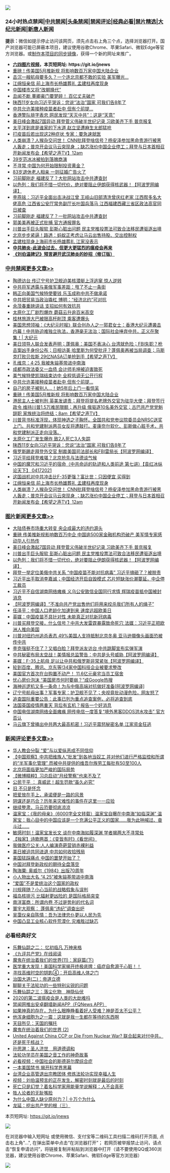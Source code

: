 ![](https://raw.githubusercontent.com/fqnews/bnews/master/64photo/fqnews-qr.jpg)

<div id="tt">
<h3>24小时热点禁闻|<a href="#%E4%B8%AD%E5%85%B1%E7%A6%81%E9%97%BB%E6%9B%B4%E5%A4%9A%E6%96%87%E7%AB%A0">中共禁闻</a>|<a href="#%E5%9B%BE%E7%89%87%E6%96%B0%E9%97%BB%E6%9B%B4%E5%A4%9A%E6%96%87%E7%AB%A0">头条禁闻</a>|<a href="#%E6%96%B0%E9%97%BB%E8%AF%84%E8%AE%BA%E6%9B%B4%E5%A4%9A%E6%96%87%E7%AB%A0">禁闻评论|<a href="#%E5%BF%85%E7%9C%8B%E7%BB%8F%E5%85%B8%E5%A5%BD%E6%96%87">经典必看|<a href="/video.md#%E7%A6%81%E7%89%87%E7%B2%BE%E9%80%89">禁片精选</a>|<a href="https://github.com/fqnews/djy/blob/master/gb/nf1351518.md#1">大纪元新闻</a>|<a href="https://github.com/fqnews/ntdtv/blob/master/gb/prog204.md#1">新唐人新闻</a></h3>
<div><b>提示：</b>微信如提示停止访问该网页，须先点击右上角三个点，选择浏览器打开。国产浏览器可能已屏蔽本项目，建议使用谷歌Chrome、苹果Safari、微软Edge等官方浏览器。或<a href="https://github.com/fqnews/bnews/blob/master/%E5%88%B6%E4%BD%9Cgit%E7%A6%81%E9%97%BB%E9%95%9C%E5%83%8F.md">制作本项目的同步镜像</a>，获得一个新的网址来推广。</div>
<ul>
<li><b><a href="http://d1.bdrive.tk/64.mp4" target="_blank">六四图片视频</a>，本页短网址: https://git.io/jnews</b></li>
<li><a href="/cbnews/20210417/1528373.md">重磅！传美国5月推新规 将影响数百万家中国大陆企业</a></li>
<li><a href="/cbnews/20210417/1528201.md">击沉一艘航母要多久？一个连北京都不敢的实验 美军曝光…</a></li>
<li><a href="/cbnews/20210417/1528216.md">江绵恒亲信 前上海市长杨雄葬礼 孟建柱再度现身</a></li>
<li><a href="/finance/20210417/1528374.md">中国楼市又将“改朝换代”</a></li>
<li><a href="/comments/20210418/1528533.md">丑闻不断 董卿豪门要梦碎！ 百亿丈夫破产</a></li>
<li><a href="/cbnews/20210417/1528329.md">陕西11岁女向习近平哭诉：您说“法治”国家 可我们告8年了</a></li>
<li><a href="/cbnews/20210417/1528416.md">中共允许美接种疫苗者赴中 但有个前提…</a></li>
<li><a href="/cnnews/hknews/20210417/1528308.md">香港警队排字表忠 网民发现“天灭中共”：这是“天意”</a></li>
<li><a href="/topimagenews/20210418/1528546.md">美日峰会激起7国异动 拜登菅义伟破半世纪记录 习欧美齐下手 普京报复</a></li>
<li><a href="/headline/20210418/1528545.md">太平洋到底是谁家的下水道 赵立坚遭麻生太郎猛呛</a></li>
<li><a href="/comments/20210418/1528519.md">打疫苗后若出现这2种症状 专家：要急速就医</a></li>
<li><a href="/comments/20210417/1528204.md">人类崩溃？人猴杂交问世！ CNN批拜登啥信号？杨安泽参加黑命贵游行被黑人轰走；普京开会议马云突现身 ；缺芯涨价中国企业停工；拜登与日本首相召开新闻发布会【希望之声TV】12am</a></li>
<li><a href="/yule/20210417/1528434.md">39岁范冰冰被拍到落魄商演</a></li>
<li><a href="/cnnews/20210417/1528365.md">不寻常 中国为何开始限制投资黄金？</a></li>
<li><a href="/cnnews/20210417/1528375.md">83岁退休老人相亲 一则征婚广告火了</a></li>
<li><a href="/comments/20210417/1528378.md">习前脚刚走 福建反了？大批网站攻击中共遭查封</a></li>
<li><a href="/topimagenews/20210417/1528236.md">以色列：我们将不惜一切代价，绝对要阻止伊朗获得核武器！【阿波罗网编译】</a></li>
<li><a href="/comments/20210417/1528285.md">李燕铭：习近平全面出击决战江曾 王岐山旧部清洗曾庆红老家 江西帮多名大佬高危 江西省公安厅常务副厅长叶国兵落马 江西福建西藏三省区政法高官同日被查</a></li>
<li><a href="/cnnews/20210418/1528473.md">习前脚刚走 福建反了？一批网站攻击中共遭查封</a></li>
<li><a href="/cnnews/20210417/1528219.md">郭美美再被正式批捕 官方通报罪名</a></li>
<li><a href="/topimagenews/20210418/1528510.md">川普出手巨头服软 彭斯心脏出问题 民主党推投票法可致合法移民遭驱逐出境</a></li>
<li><a href="/comments/20210418/1528523.md">北京步步紧逼！路透：蚂蚁正考虑让马云出售持股、交出控制权</a></li>
<li><a href="/comments/20210417/1528377.md">孟建柱现身上海前市长杨雄葬礼 江家没表示</a></li>
<li><b><a href="/comments/20200211/1275071.md" target="_blank">中共肺炎-此波会过去，但更大更猛烈的瘟疫会再来</a></b></li>
<li><b><a href="/comments/20200207/1272816.md" target="_blank">《刘伯温碑记》预言避开武汉肺炎的妙招（修订版）</a></b></li>
</ul>
</div>

<div class="catlist">
<h3><a href="/cbnews/" target="_blank">中共禁闻</a><span><a href="/cbnews/" target="_blank" rel="nofollow">更多文章>></a></span></h3>
<ul>
<li><a href="/cbnews/20210418/1528750.md" target="_blank">陶德访台 传辽宁号护卫舰迫美核潜艇上浮逃窜 惊人逆转</a></li>
<li><a href="/cbnews/20210418/1528678.md" target="_blank">中共将军透露与美俄军事差距：甩了不止一条街</a></li>
<li><a href="/cbnews/20210418/1528642.md" target="_blank">韩正向美国气候特使要钱 乐玉成称中共不做承诺</a></li>
<li><a href="/cbnews/20210418/1528641.md" target="_blank">中共把贸易当政治撬杠 博明：“经济北约”可对抗</a></li>
<li><a href="/cbnews/20210418/1528600.md" target="_blank">余茂春重磅讲话 支招如何有效抗共</a></li>
<li><a href="/cbnews/20210418/1528599.md" target="_blank">太原化工厂剧烈爆炸 蘑菇云升逾百米高空</a></li>
<li><a href="/cbnews/20210418/1528598.md" target="_blank">桂林旅游大巴被限高杆削顶 乘客遭爆头</a></li>
<li><a href="/cbnews/20210418/1528595.md" target="_blank">美国思想领袖：《大纪元时报》联合创办人之一郭君女士：香港大纪元遭袭击内幕！中共胁迫难独立执法，香港毫无法治；国际社会唾弃中共，正义在聚集！| 大纪元</a></li>
<li><a href="/comments/20210418/1528559.md" target="_blank">美日领导人联合发表声明；蓬佩奥：美国不表决心 台湾就危险；FBI失职？枪击案凶手身份公布；日相访美 哈里斯为何受批评？蓬佩奥再被当局调查；马斯克打败贝佐斯 29亿NASA订单抢到手【希望之声TV】</a></li>
<li><a href="/cbnews/20210418/1528483.md" target="_blank">孔维京：4·25 我被朱镕基带进中南海</a></li>
<li><a href="/cbnews/20210418/1528482.md" target="_blank">成都市政法委又一血债 会计师毛坤被迫害致死</a></li>
<li><a href="/cbnews/20210418/1528471.md" target="_blank">美气候特使凯瑞结束访中 全程低调无公开行程</a></li>
<li><a href="/cbnews/20210417/1528416.md" target="_blank">中共允许美接种疫苗者赴中 但有个前提…</a></li>
<li><a href="/cbnews/20210417/1528384.md" target="_blank">自己的房子被别人…！她5年后上门一看惊呆</a></li>
<li><a href="/cbnews/20210417/1528373.md" target="_blank">重磅！传美国5月推新规 将影响数百万家中国大陆企业</a></li>
<li><a href="/comments/20210417/1528369.md" target="_blank">港民主人士被判刑  英美发谴责；拜登将提名老牌外交官为驻华大使；拜登签行政令 维持川普1.5万难民限额；再升级 俄驱逐10名美外交官；古巴共产党党魁辞职 家族统治将终结；8am【希望之声TV】</a></li>
<li><a href="/comments/20210417/1528353.md" target="_blank">川普背书标准浮现，体现神选之子胸怀。全国共和党参议院委员会NRSC送奖上门。共和党建制派两员女反将遭敲打。麦康奈尔软化、彭斯做心脏手术，共和党建制派正走向没落。</a></li>
<li><a href="/cbnews/20210417/1528330.md" target="_blank">太原化工厂发生爆炸 致2人死亡3人失踪</a></li>
<li><a href="/cbnews/20210417/1528329.md" target="_blank">陕西11岁女向习近平哭诉：您说“法治”国家 可我们告8年了</a></li>
<li><a href="/cbnews/20210417/1528295.md" target="_blank">俄罗斯踢走拜登外交官 制裁美国司法部长和FBI雷局长【阿波罗网编译】</a></li>
<li><a href="/cbnews/20210417/1528289.md" target="_blank">习近平给拜登难堪？北京抢先与法德谈气候</a></li>
<li><a href="/comments/20210417/1528251.md" target="_blank">中国的魔咒和习近平的宿命（中共命运的轨迹和人类前途  第七讲）【袁红冰纵论天下】 04172021</a></li>
<li><a href="/cbnews/20210417/1528217.md" target="_blank">这国战机对中共冲击比F-35更强？富比世：只因便宜 买得到</a></li>
<li><a href="/cbnews/20210417/1528216.md" target="_blank">江绵恒亲信 前上海市长杨雄葬礼 孟建柱再度现身</a></li>
<li><a href="/comments/20210417/1528204.md" target="_blank">人类崩溃？人猴杂交问世！ CNN批拜登啥信号？杨安泽参加黑命贵游行被黑人轰走；普京开会议马云突现身 ；缺芯涨价中国企业停工；拜登与日本首相召开新闻发布会【希望之声TV】12am</a></li>

</ul>
</div>
<div class="catlist">
<h3><a href="/topimagenews/" target="_blank">图片新闻</a><span><a href="/topimagenews/" target="_blank" rel="nofollow">更多文章>></a></span></h3>
<ul>
<li><a href="/topimagenews/20210418/1528749.md" target="_blank">大陆债券市场重大转变 央企成最大的违约源头</a></li>
<li><a href="/topimagenews/20210418/1528640.md" target="_blank">重磅 传美推新规影响数百万中企 中国逾500家金融机构恐破产 美军情专家感动华人引热传</a></li>
<li><a href="/topimagenews/20210418/1528546.md" target="_blank">美日峰会激起7国异动 拜登菅义伟破半世纪记录 习欧美齐下手 普京报复</a></li>
<li><a href="/topimagenews/20210418/1528510.md" target="_blank">川普出手巨头服软 彭斯心脏出问题 民主党推投票法可致合法移民遭驱逐出境</a></li>
<li><a href="/topimagenews/20210417/1528236.md" target="_blank">以色列：我们将不惜一切代价，绝对要阻止伊朗获得核武器！【阿波罗网编译】</a></li>
<li><a href="/topimagenews/20210417/1528095.md" target="_blank">拜登一举定位美俄中共关系 “中国疫苗不能对抗病毒” 习近平搞砸了？被脱责</a></li>
<li><a href="/topimagenews/20210416/1527678.md" target="_blank">习近平出手取消李嘉诚；中国经济开启自毁模式 芯片短缺涨价潮蔓延，中企停工裁员</a></li>
<li><a href="/topimagenews/20210416/1527579.md" target="_blank">习近平不自信湖南网络瘫痪 义乌公安致信全国同行求情 辉瑞疫苗抵中国被封消息</a></li>
<li><a href="/topimagenews/20210416/1527526.md" target="_blank">【阿波罗网编译】“不准向共产党出售他们将用来绞杀我们所有人的绳子”</a></li>
<li><a href="/topimagenews/20210416/1527443.md" target="_blank">任泽平：中国人口老龄化加速到来 速度远超欧美日</a></li>
<li><a href="/topimagenews/20210416/1527386.md" target="_blank">英媒：中国疫苗不具针对性 未能真正对抗新冠病毒</a></li>
<li><a href="/topimagenews/20210416/1527251.md" target="_blank">川普买拜登交接，什么信号？中共大发雷霆暴露致命死穴 法媒：习近平正把欧洲人推向美国</a></li>
<li><a href="/topimagenews/20210416/1527158.md" target="_blank">川普对纽约州追杀表态 49%美国人支持抵制北京冬奥 亚马逊摄像头画面恐被传中共</a></li>
<li><a href="/topimagenews/20210415/1526952.md" target="_blank">李克强挺不住了？又唱白脸？拜登派友访台 中共跳脚宣布实弹军演</a></li>
<li><a href="/topimagenews/20210415/1526825.md" target="_blank">中共秘密布局太空战！美情报总监警告：中共是头号威胁【阿波罗网编译】</a></li>
<li><a href="/topimagenews/20210415/1526807.md" target="_blank">美媒：F-35上航母 足以让中共和俄罗斯非常紧张【阿波罗网编译】</a></li>
<li><a href="/topimagenews/20210415/1526708.md" target="_blank">轮到百度、腾讯、京东等!34家中国科技企业被要求整改</a></li>
<li><a href="/topimagenews/20210415/1526605.md" target="_blank">美国官方首次在台购置不动产！ 11.6亿元豪宅当员工宿舍</a></li>
<li><a href="/topimagenews/20210415/1526369.md" target="_blank">忧心房价泡沫 “美国房市何时要崩？”成Google热搜</a></li>
<li><a href="/topimagenews/20210414/1526047.md" target="_blank">海神巡逻机又多一条命！为与中俄高端对抗做好准备[阿波罗网编译]</a></li>
<li><a href="/topimagenews/20210414/1525949.md" target="_blank">辽宁号航母出事？军事专家：护卫舰不见了；央视竟批动漫危险，网友怒了</a></li>
<li><a href="/topimagenews/20210414/1525833.md" target="_blank">追查国际重要公告：此事已列为重点追查案例，必将追查到底</a></li>
<li><a href="/topimagenews/20210414/1525717.md" target="_blank">法国英国疫情两重天 背后有玄机？报告一个好消息</a></li>
<li><a href="/topimagenews/20210414/1525699.md" target="_blank">中国电信湖南网络全面瘫痪 网传电信一度答复“境外黑客DDOS洪水攻击” 官方否认</a></li>
<li><a href="/topimagenews/20210413/1525276.md" target="_blank">马云旗下曾捅出中共两大最高机密！习近平震怒秘密名单 江家资金狂逃</a></li>

</ul>
</div>
<div class="catlist">
<h3><a href="/comments/" target="_blank">新闻评论</a><span><a href="/comments/" target="_blank" rel="nofollow">更多文章>></a></span></h3>
<ul>
<li><a href="/comments/20210418/1528731.md" target="_blank">华人教会分裂 “爱”与以爱纵恶成不同信仰</a></li>
<li><a href="/comments/20210418/1528727.md" target="_blank">【中国观察】中共把维族人“批发”到各地当奴工 并对他们进行严格监控和所谓的“半军事化管理” 而被中共提供的维吾尔族劳工每批有50至100人</a></li>
<li><a href="/comments/20210418/1528716.md" target="_blank">北京将面临更加严峻的国际局势</a></li>
<li><a href="/comments/20210418/1528715.md" target="_blank">【微博精粹】习总启动“月经警察”也来不及了</a></li>
<li><a href="/comments/20210418/1528714.md" target="_blank">公民于平 ： 真威武！超生罚款“虽久必究”</a></li>
<li><a href="/comments/20210418/1528713.md" target="_blank">旧 不只是怀念</a></li>
<li><a href="/comments/20210418/1528693.md" target="_blank">把爱放在手上，承诺便是一路的风景</a></li>
<li><a href="/comments/20210418/1528692.md" target="_blank">阴谋还是巧合？历年来灾难性的事件在这里一一应验</a></li>
<li><a href="/comments/20210418/1528691.md" target="_blank">继续整肃，马云恐要彻底凉凉</a></li>
<li><a href="/comments/20210418/1528676.md" target="_blank">温家宝：《我的母亲》（6000字全文转载）温家宝自曝在中南海“如临深渊” 温家宝：我心目中的中国应该是一个充满公平正义的国家……我为此呐喊过、奋斗过……</a></li>
<li><a href="/comments/20210418/1528668.md" target="_blank">敏感时刻！温家宝发长文 谈在中南海如履深渊 学者揭两大不寻常处</a></li>
<li><a href="/comments/20210418/1528667.md" target="_blank">【独家】诗歌两首：《变皆有时》《看世间》</a></li>
<li><a href="/comments/20210418/1528655.md" target="_blank">我做医疗公关:人人编演奇葩营销赤裸利益</a></li>
<li><a href="/comments/20210418/1528654.md" target="_blank">美日被迫共同进退 中共如何收拾残局</a></li>
<li><a href="/comments/20210418/1528653.md" target="_blank">美国猛踩痛点 中国的噩梦开始了？</a></li>
<li><a href="/comments/20210418/1528652.md" target="_blank">中国对拜登新政权的期待全盘落空</a></li>
<li><a href="/comments/20210418/1528651.md" target="_blank">陶海粟: 奥威尔《1984》出版70周年</a></li>
<li><a href="/comments/20210418/1528634.md" target="_blank">小人物出大名 “4.25”被朱镕基带进中南海</a></li>
<li><a href="/comments/20210418/1528627.md" target="_blank">“爱国”不是爱统治这个国家的政权</a></li>
<li><a href="/comments/20210418/1528626.md" target="_blank">川规拜随？小心当前的战略假象与误判</a></li>
<li><a href="/comments/20210418/1528625.md" target="_blank">福岛核排污 比辐射更凶险的 是国际格局突变</a></li>
<li><a href="/comments/20210418/1528607.md" target="_blank">南洋富商：所谓内卷 不过是势利的代名词</a></li>
<li><a href="/comments/20210418/1528606.md" target="_blank">寰宇大观察： 蓬佩奥“违纪”调查出炉</a></li>
<li><a href="/comments/20210418/1528605.md" target="_blank">吴霭仪亲自陈情：吾为法律忠仆更以人民为先</a></li>
<li><a href="/comments/20210418/1528604.md" target="_blank">中国凸显工业核心软件荒漠化 灾难胜过缺芯</a></li>

</ul>
</div>

<div class="catlist">
<h3>必看经典好文</h3>
<ul>
<li><a href="/tculture/20170711/790081.md" target="_blank">乐舞仙踪之二： 忆初临凡 万神来格</a></li>
<li><a href="/bookonline/20131116/201057.md" target="_blank">《九评共产党》在线阅读</a></li>
<li><a href="/topimagenews/20180530/950691.md" target="_blank">魔鬼在统治着我们的世界(11)：家庭篇(下)</a></li>
<li><a href="/comments/20201115/1431139.md" target="_blank">医学重大发现！美国科学家揭开终极底牌：癌症自愈源于心脏！！</a></li>
<li><a href="/comments/20210329/1515018.md" target="_blank">寻找高维时空的钥匙④：开启高维人体之门</a></li>
<li><a href="/cbnews/20180308/911611.md" target="_blank">治国大道(二)：帝道立德</a></li>
<li><a href="/comments/20190417/1114875.md" target="_blank">聊聊关于法轮功的一些特别尖锐的问题</a></li>
<li><a href="/tculture/20190101/1056889.md" target="_blank">乐舞仙踪之三：落尘化物　神隐仙伏</a></li>
<li><a href="/comments/20200712/1359432.md" target="_blank">2020的第二波瘟疫会是人类的大劫难吗</a></li>
<li><a href="/comments/20200503/1322531.md" target="_blank">禁闻网推出安卓翻墙新闻APP（FQNews APP）</a></li>
<li><a href="/comments/20200623/1346844.md" target="_blank">如果神真的存在，为什么眼睁睁看着好人受难？神是否太不公平？</a></li>
<li><a href="/topimagenews/20210219/1489990.md" target="_blank">他浑身细胞为之一震：这就是我一生都在等待的东西啊</a></li>
<li><a href="/tculture/20180919/1000196.md" target="_blank">天目所见：天国的嘱托</a></li>
<li><a href="/topimagenews/20180520/944940.md" target="_blank">魔鬼在统治着我们的世界 (2)</a></li>
<li><a href="/comments/20200820/1451960.md" target="_blank">United Against China CCP or Die From Nuclear War? 联合起来对付中共，还是死于核战？</a></li>
<li><a href="/comments/20210216/1488350.md" target="_blank">孙思邈：圣人济世　用道德调和</a></li>
<li><a href="/comments/20200511/1326751.md" target="_blank">法轮功学员在美国之音工作的神奇故事</a></li>
<li><a href="/comments/20200806/1375443.md" target="_blank">必看视频：中国社会的斯德哥尔摩综合症</a></li>
<li><a href="/lifebaike/20210222/1491794.md" target="_blank">一本美国禁书 揭开科学界黑幕</a></li>
<li><a href="/comments/20200528/1335859.md" target="_blank">台湾企业高管退出宗教团体 修炼法轮功实现幸福人生</a></li>
<li><a href="/comments/20200628/1351782.md" target="_blank">视频：刘伯温预言的正在发生，解密时刻就是最后的时刻</a></li>
<li><a href="/comments/20200704/1355375.md" target="_blank">死亡只是幻觉？着名科学家用能量学说解释：人不会真死</a></li>
<li><a href="/comments/20200606/783250.md" target="_blank">牲人论者的无耻嘴脸</a></li>
<li><a href="/ssgc/20200715/1360940.md" target="_blank">为什么中国人缺少原创力？| 十万个为什么</a></li>
<li><a href="/comments/20200929/1405201.md" target="_blank">龙延：挖出共产党的根（三）</a></li>

</ul>
</div>

本页短网址: https://git.io/jnews

![](https://raw.githubusercontent.com/fqnews/bnews/master/64photo/fqnews-qr.jpg)

在浏览器中输入短网址 或使用微信、支付宝等二维码工具扫描二维码打开页面, 点击右上角"...", 在弹出菜单中点击“在浏览器打开”； 若网页被举报禁止访问，请点击“恢复申请访问”，将链接复制并粘贴到浏览器中打开（请不要使用QQ或360浏览器，建议使用谷歌Chrome、苹果Safari、微软Edge等官方浏览器）

![](https://raw.githubusercontent.com/fqnews/bnews/master/64photo/wx.jpg)